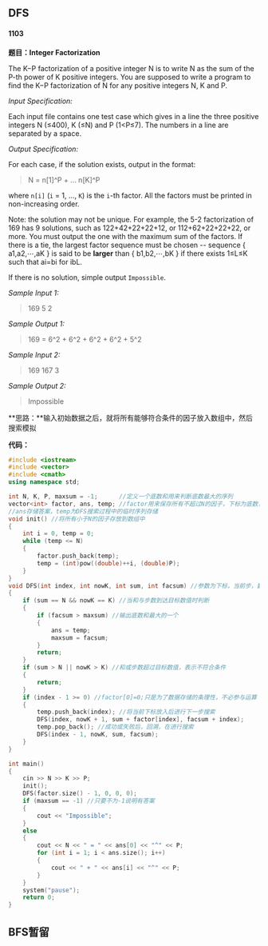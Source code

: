 ## DFS

#### 1103

**题目：Integer Factorization**

The K−P factorization of a positive integer N is to write N as the sum of the P-th power of K positive integers. You are supposed to write a program to find the K−P factorization of N for any positive integers N, K and P.

*Input Specification:*

Each input file contains one test case which gives in a line the three positive integers N (≤400), K (≤N) and P (1<P≤7). The numbers in a line are separated by a space.

*Output Specification:*

For each case, if the solution exists, output in the format:

> N = n[1]^P + ... n[K]^P

where `n[i]` (`i` = 1, ..., `K`) is the `i`-th factor. All the factors must be printed in non-increasing order.

Note: the solution may not be unique. For example, the 5-2 factorization of 169 has 9 solutions, such as 122+42+22+22+12, or 112+62+22+22+22, or more. You must output the one with the maximum sum of the factors. If there is a tie, the largest factor sequence must be chosen -- sequence { a1,a2,⋯,aK } is said to be **larger** than { b1,b2,⋯,bK } if there exists 1≤L≤K such that ai=bi for i<L and aL>bL.

If there is no solution, simple output `Impossible`.

*Sample Input 1:*

> 169 5 2

*Sample Output 1:*

> 169 = 6^2 + 6^2 + 6^2 + 6^2 + 5^2

*Sample Input 2:*

> 169 167 3

*Sample Output 2:*

> Impossible

**思路：**输入初始数据之后，就将所有能够符合条件的因子放入数组中，然后搜索模拟

**代码：**

```C++
#include <iostream>
#include <vector>
#include <cmath>
using namespace std;

int N, K, P, maxsum = -1;      //定义一个底数和用来判断底数最大的序列
vector<int> factor, ans, temp; //factor用来保存所有不超过N的因子，下标为底数，数据为pow(index,P)
//ans存储答案，temp为DFS搜索过程中的临时序列存储
void init() //将所有小于N的因子存放到数组中
{
    int i = 0, temp = 0;
    while (temp <= N)
    {
        factor.push_back(temp);
        temp = (int)pow((double)++i, (double)P);
    }
}
void DFS(int index, int nowK, int sum, int facsum) //参数为下标，当前步，数据和与底数和
{
    if (sum == N && nowK == K) //当和与步数到达目标数值时判断
    {
        if (facsum > maxsum) //输出底数和最大的一个
        {
            ans = temp;
            maxsum = facsum;
        }
        return;
    }
    if (sum > N || nowK > K) //和或步数超过目标数值，表示不符合条件
    {
        return;
    }
    if (index - 1 >= 0) //factor[0]=0;只是为了数据存储的条理性，不必参与运算
    {
        temp.push_back(index); //将当前下标放入后进行下一步搜索
        DFS(index, nowK + 1, sum + factor[index], facsum + index);
        temp.pop_back(); //成功或失败后，回溯，在进行搜索
        DFS(index - 1, nowK, sum, facsum);
    }
}

int main()
{
    cin >> N >> K >> P;
    init();
    DFS(factor.size() - 1, 0, 0, 0);
    if (maxsum == -1) //只要不为-1说明有答案
    {
        cout << "Impossible";
    }
    else
    {
        cout << N << " = " << ans[0] << "^" << P;
        for (int i = 1; i < ans.size(); i++)
        {
            cout << " + " << ans[i] << "^" << P;
        }
    }
    system("pause");
    return 0;
}
```

## BFS暂留





















